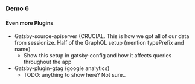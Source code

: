  ### Demo 6
#### Even more Plugins

- Gatsby-source-apiserver (CRUCIAL. This is how we got all of our data from sessionize. Half of the GraphQL setup (mention typePrefix and name)
    - Show this setup in gatsby-config and how it affects queries throughout the app
- Gatsby-plugin-gtag (google analytics)
    - TODO: anything to show here? Not sure..
